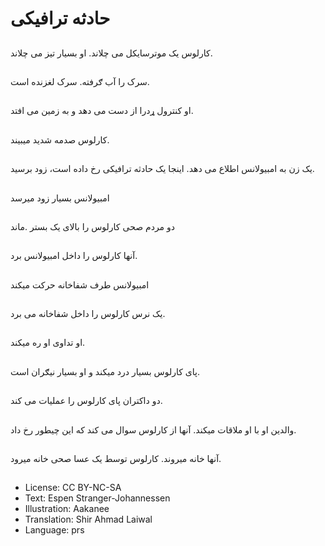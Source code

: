 # حادثه ترافيکی

##
کارلوس یک موترسايکل می چلاند. او بسيار تيز می چلاند.

##
سرک را آب ګرفته. سرک لغزنده است.

##
او کنترول ړدرا از دست می دهد و به زمين می افتد.

##
کارلوس صدمه شديد میبيند.

##
یک زن به امبيولانس اطلاع می دهد. اينجا يک حادثه ترافيکی رخ داده است، زود برسيد.

##
امبيولانس بسيار زود ميرسد

##
دو مردم صحی کارلوس را بالای یک بستر .ماند

##
آنها کارلوس را داخل امبيولانس برد.

##
امبيولانس طرف شفاخانه حرکت ميکند

##
يک نرس کارلوس را داخل شفاخانه می برد.

##
او تداوی او ره ميکند.

##
پای کارلوس بسيار درد ميکند و او بسيار نيګران است.

##
دو داکتران پای کارلوس را عمليات می کند.

##
والدين او با او ملاقات ميکند. آنها از کارلوس سوال می کند که اين چیطور رخ داد.

##
 آنها خانه ميروند. کارلوس توسط يک عسا صحی خانه ميرود.

##
* License: CC BY-NC-SA
* Text: Espen Stranger-Johannessen
* Illustration: Aakanee
* Translation: Shir Ahmad Laiwal
* Language: prs
